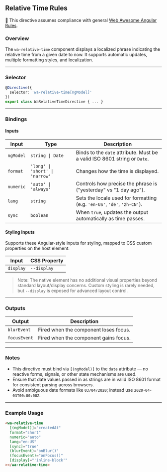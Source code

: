 ## Relative Time Rules

📌 This directive assumes compliance with general [Web Awesome Angular Rules](../../../RULES.md).

### Overview

The `wa-relative-time` component displays a localized phrase indicating the relative time from a given date to now. It supports automatic updates, multiple formatting styles, and localization.

---

### Selector

```ts
@Directive({
  selector: 'wa-relative-time[ngModel]'
})
export class WaRelativeTimeDirective { ... }
```

---

### Bindings

#### Inputs

| Input     | Type                            | Description                                                               |
| --------- | ------------------------------- | ------------------------------------------------------------------------- |
| `ngModel` | `string \| Date`                | Binds to the `date` attribute. Must be a valid ISO 8601 string or `Date`. |
| `format`  | `'long' \| 'short' \| 'narrow'` | Changes how the time is displayed.                                        |
| `numeric` | `'auto' \| 'always'`            | Controls how precise the phrase is ("yesterday" vs "1 day ago").          |
| `lang`    | `string`                        | Sets the locale used for formatting (e.g. `'en-US'`, `'de'`, `'zh-CN'`).  |
| `sync`    | `boolean`                       | When `true`, updates the output automatically as time passes.             |

#### Styling Inputs

Supports these Angular-style inputs for styling, mapped to CSS custom properties on the host element:

| Input     | CSS Property |
| --------- | ------------ |
| `display` | `--display`  |

> Note: The native element has no additional visual properties beyond standard layout/display concerns. Custom styling is rarely needed, but `--display` is exposed for advanced layout control.

---

### Outputs

| Output       | Description                           |
| ------------ | ------------------------------------- |
| `blurEvent`  | Fired when the component loses focus. |
| `focusEvent` | Fired when the component gains focus. |

---

### Notes

* This directive must bind via `[(ngModel)]` to the `date` attribute — no reactive forms, signals, or other state mechanisms are used.
* Ensure that date values passed in as strings are in valid ISO 8601 format for consistent parsing across browsers.
* Avoid ambiguous date formats like `03/04/2020`; instead use `2020-04-03T00:00:00Z`.

---

### Example Usage

```html
<wa-relative-time
  [(ngModel)]="createdAt"
  format="short"
  numeric="auto"
  lang="en-US"
  [sync]="true"
  (blurEvent)="onBlur()"
  (focusEvent)="onFocus()"
  [display]="'inline-block'"
></wa-relative-time>
```
